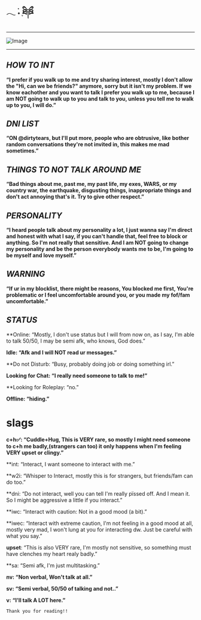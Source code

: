 ## 𓂃 ࣪˖ ִֶཐི༏ཋྀ󠀮

***
![Image](https://github.com/user-attachments/assets/55680c04-bf7c-4b62-ab23-b7b2a59b9ce5)
***
## ***HOW TO INT***

**“I prefer if you walk up to me and try sharing interest, mostly I don't allow the "Hi, can we be friends?" anymore, sorry but it isn't my problem. If we know eachother and you want to talk I prefer you walk up to me, because I am NOT going to walk up to you and talk to you, unless you tell me to walk up to you, I will do.”** 

## ***DNI LIST***

**“ON @dirtytears, but I'll put more, people who are obtrusive, like bother random conversations they're not invited in, this makes me mad sometimes.”**

## ***THINGS TO NOT TALK AROUND ME***

**“Bad things about me, past me, my past life, my exes, WARS, or my country war, the earthquake, disgusting things, inappropriate things and don't act annoying that's it. Try to give other respect.”**

## ***PERSONALITY***

**“I heard people talk about my personality a lot, I just wanna say I'm direct and honest with what I say, if you can't handle that, feel free to block or anything. So I'm not really that sensitive. And I am NOT going to change my personality and be the person everybody wants me to be, I'm going to be myself and love myself.”**

## ***WARNING***

**“If ur in my blocklist, there might be reasons, You blocked me first, You're problematic or I feel uncomfortable around you, or you made my fof/fam uncomfortable.”**

## ***STATUS***

**Online: “Mostly, I don't use status but I will from now on, as I say, I'm able to talk 50/50, I may be semi afk, who knows, God does.”

**Idle: “Afk and I will NOT read ur messages.”**

**Do not Disturb: “Busy, probably doing job or doing something irl.”

**Looking for Chat: “I really need someone to talk to me!”**

**Looking for Roleplay: “no.”

**Offline: “hiding.”**

# **slags**

**c+h✅: “Cuddle+Hug, This is VERY rare, so mostly I might need someone to c+h me badly,(strangers can too) it only happens when I'm feeling VERY upset or clingy.”**

**int: “Interact, I want someone to interact with me.”

**w2i: “Whisper to Interact, mostly this is for strangers, but friends/fam can do too.”

**dni: “Do not interact, well you can tell I'm really pïssed off. And I mean it. So I might be aggressive a little if you interact.”

**iwc: “Interact with caution: Not in a good mood (a bit).”

**iwec: “Interact with extreme caution, I'm not feeling in a good mood at all, mostly very mad, I won't lung at you for interacting dw. Just be careful with what you say.”

**upset**: “This is also VERY rare, I'm mostly not sensitive, so something must have clenches my heart realy badly.”

**sa: “Semi afk, I'm just multitasking.”

**nv: “Non verbal, Won't talk at all.”**

**sv: “Semi verbal, 50/50 of talking and not..”**

**v: “I'll talk A LOT here.”**




    Thank you for reading!!



